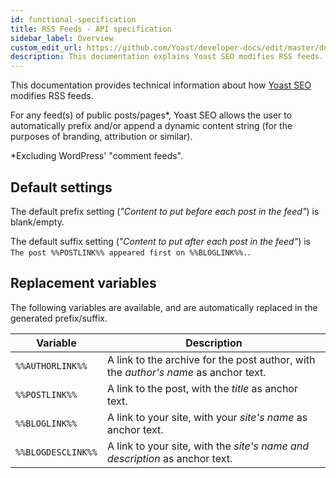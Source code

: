 ```yaml
---
id: functional-specification
title: RSS Feeds - API specification
sidebar_label: Overview
custom_edit_url: https://github.com/Yoast/developer-docs/edit/master/docs/features/rss-feeds/functional-specification.md
description: This documentation explains Yoast SEO modifies RSS feeds.
---
```

This documentation provides technical information about how [Yoast SEO](https://yoast.com/wordpress/plugins/seo/) modifies RSS feeds.

For any feed(s) of public posts/pages*, Yoast SEO allows the user to automatically prefix and/or append a dynamic content string (for the purposes of branding, attribution or similar).

\*Excluding WordPress' "comment feeds".

## Default settings
The default prefix setting (_"Content to put before each post in the feed"_) is blank/empty.

The default suffix setting (_"Content to put after each post in the feed"_) is `The post %%POSTLINK%% appeared first on %%BLOGLINK%%.`.

## Replacement variables

The following variables are available, and are automatically replaced in the generated prefix/suffix.

| Variable | Description |
|--|----|
| `%%AUTHORLINK%%` | A link to the archive for the post author, with the _author's name_ as anchor text. |
| `%%POSTLINK%%` | A link to the post, with the _title_ as anchor text. |
| `%%BLOGLINK%%` | A link to your site, with your _site's name_ as anchor text. |
| `%%BLOGDESCLINK%%` | A link to your site, with the _site's name and description_ as anchor text. |
